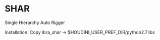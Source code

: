 # SHAR
Single Hierarchy Auto Rigger

Installation:
Copy ibra_shar -> $HOUDINI_USER_PREF_DIR/python2.7libs
